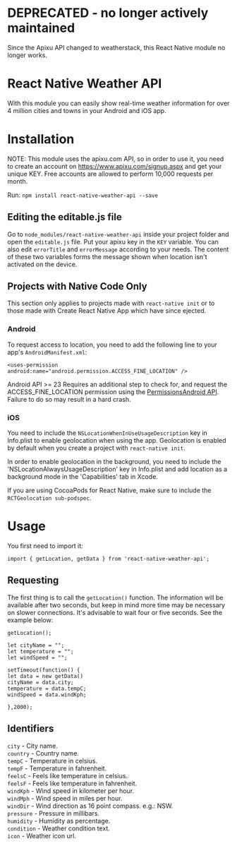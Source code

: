 # DEPRECATED - no longer actively maintained
Since the Apixu API changed to weatherstack, this React Native module no longer works.

# React Native Weather API
With this module you can easily show real-time weather information for over 4 million cities and towns in your Android and iOS app. 

# Installation
NOTE: This module uses the apixu.com API, so in order to use it, you need to create an account on https://www.apixu.com/signup.aspx and get your unique KEY. Free accounts are allowed to perform 10,000 requests per month.

Run: `npm install react-native-weather-api --save`

## Editing the editable.js file
Go to `node_modules/react-native-weather-api` inside your project folder and open the `editable.js` file. Put your apixu key in the `KEY` variable. You can also edit `errorTitle` and `errorMessage` according to your needs. The content of these two variables forms the message shown when location isn't activated on the device.

## Projects with Native Code Only
This section only applies to projects made with `react-native init` or to those made with Create React Native App which have since ejected.

### Android
To request access to location, you need to add the following line to your app's `AndroidManifest.xml`:
```
<uses-permission android:name="android.permission.ACCESS_FINE_LOCATION" />
```
Android API >= 23 Requires an additional step to check for, and request the ACCESS_FINE_LOCATION permission using the <a href="https://facebook.github.io/react-native/docs/permissionsandroid.html">PermissionsAndroid API</a>. Failure to do so may result in a hard crash. 

### iOS
You need to include the `NSLocationWhenInUseUsageDescription` key in Info.plist to enable geolocation when using the app. Geolocation is enabled by default when you create a project with `react-native init`.

In order to enable geolocation in the background, you need to include the 'NSLocationAlwaysUsageDescription' key in Info.plist and add location as a background mode in the 'Capabilities' tab in Xcode.

If you are using CocoaPods for React Native, make sure to include the `RCTGeolocation sub-podspec`.

# Usage
You first need to import it:
```
import { getLocation, getData } from 'react-native-weather-api';
```
## Requesting 
The first thing is to call the `getLocation()` function. The information will be available after two seconds, but keep in mind more time may be necessary on slower connections. It's advisable to wait four or five seconds. See the example below:
```
getLocation();  

let cityName = ""; 
let temperature = "";
let windSpeed = "";

setTimeout(function() {    
let data = new getData()
cityName = data.city;
temperature = data.tempC;
windSpeed = data.windKph;
    
},2000);
```

## Identifiers

`city` - City name.\
`country` - Country name.\
`tempC` - Temperature in celsius.\
`tempF` - Temperature in fahrenheit.\
`feelsC` - Feels like temperature in celsius.\
`feelsF` - Feels like temperature in fahrenheit.\
`windKph` - Wind speed in kilometer per hour.\
`windMph` - Wind speed in miles per hour.\
`windDir` - Wind direction as 16 point compass. e.g.: NSW.\
`pressure` - Pressure in millibars.\
`humidity` - Humidity as percentage.\
`condition` - Weather condition text.\
`icon` - Weather icon url.
